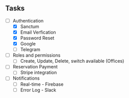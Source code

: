 ## Tasks
- [ ] Authentication 
    - [X] Sanctum
    - [X] Email Verfication
    - [X] Password Reset
    - [X] Google
    - [ ] Telegram
- [ ] Roles and permissions
    - [ ] Create, Update, Delete, switch available (Offices)
- [ ] Reservation Payment
    - [ ] Stripe integration
- [ ] Notifications
    - [ ] Real-time - Firebase
    - [ ] Error Log - Slack
